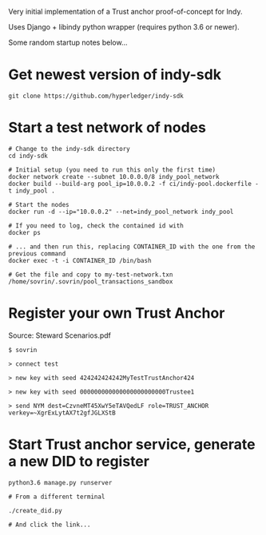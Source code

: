 Very initial implementation of a Trust anchor proof-of-concept for Indy.

Uses Django + libindy python wrapper (requires python 3.6 or newer).

Some random startup notes below...

# Get newest version of indy-sdk

    git clone https://github.com/hyperledger/indy-sdk

# Start a test network of nodes

    # Change to the indy-sdk directory
    cd indy-sdk

    # Initial setup (you need to run this only the first time)
    docker network create --subnet 10.0.0.0/8 indy_pool_network
    docker build --build-arg pool_ip=10.0.0.2 -f ci/indy-pool.dockerfile -t indy_pool .

    # Start the nodes
    docker run -d --ip="10.0.0.2" --net=indy_pool_network indy_pool

    # If you need to log, check the contained id with
    docker ps

    # ... and then run this, replacing CONTAINER_ID with the one from the previous command
    docker exec -t -i CONTAINER_ID /bin/bash

    # Get the file and copy to my-test-network.txn
    /home/sovrin/.sovrin/pool_transactions_sandbox

# Register your own Trust Anchor

Source: Steward Scenarios.pdf

    $ sovrin

    > connect test

    > new key with seed 424242424242MyTestTrustAnchor424

    > new key with seed 000000000000000000000000Trustee1

    > send NYM dest=CzvneMT45XwY5eTAVQedLF role=TRUST_ANCHOR verkey=~XgrExLytAX7t2gfJGLXStB

# Start Trust anchor service, generate a new DID to register

    python3.6 manage.py runserver

    # From a different terminal

    ./create_did.py

    # And click the link...
